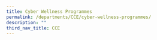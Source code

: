 ```yaml
---
title: Cyber Wellness Programmes
permalink: /departments/CCE/cyber-wellness-programmes/
description: ""
third_nav_title: CCE
---
```

